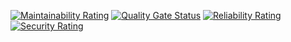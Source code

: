 [![Maintainability Rating](https://sonarcloud.io/api/project_badges/measure?project=AlexisAnzieu_Acti&metric=sqale_rating)](https://sonarcloud.io/summary/new_code?id=AlexisAnzieu_Acti)
[![Quality Gate Status](https://sonarcloud.io/api/project_badges/measure?project=AlexisAnzieu_Acti&metric=alert_status)](https://sonarcloud.io/summary/new_code?id=AlexisAnzieu_Acti)
[![Reliability Rating](https://sonarcloud.io/api/project_badges/measure?project=AlexisAnzieu_Acti&metric=reliability_rating)](https://sonarcloud.io/summary/new_code?id=AlexisAnzieu_Acti)
[![Security Rating](https://sonarcloud.io/api/project_badges/measure?project=AlexisAnzieu_Acti&metric=security_rating)](https://sonarcloud.io/summary/new_code?id=AlexisAnzieu_Acti)
